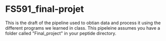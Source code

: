 # FS591_final-projet
This is the draft of the pipeline used to obtian data and process it using the different programs we learned in class. 
This pipeleine assumes you have a folder called "Final_project" in your peptide directory.
